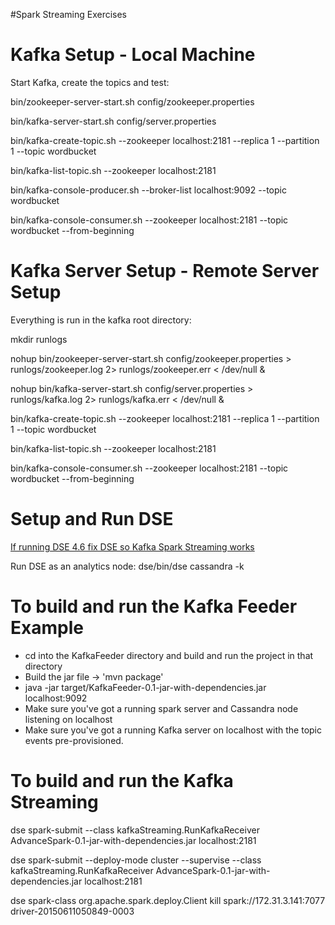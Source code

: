 #Spark Streaming Exercises

Kafka Setup - Local Machine
==============================

Start Kafka, create the topics and test:

bin/zookeeper-server-start.sh config/zookeeper.properties 

bin/kafka-server-start.sh config/server.properties 

bin/kafka-create-topic.sh --zookeeper localhost:2181 --replica 1 --partition 1 --topic wordbucket

bin/kafka-list-topic.sh --zookeeper localhost:2181

bin/kafka-console-producer.sh --broker-list localhost:9092 --topic wordbucket

bin/kafka-console-consumer.sh --zookeeper localhost:2181 --topic wordbucket --from-beginning

Kafka Server Setup - Remote Server Setup
===================================

Everything is run in the kafka root directory:

mkdir runlogs

nohup bin/zookeeper-server-start.sh config/zookeeper.properties > runlogs/zookeeper.log 2> runlogs/zookeeper.err < /dev/null &

nohup bin/kafka-server-start.sh config/server.properties > runlogs/kafka.log 2> runlogs/kafka.err < /dev/null &

bin/kafka-create-topic.sh --zookeeper localhost:2181 --replica 1 --partition 1 --topic wordbucket

bin/kafka-list-topic.sh --zookeeper localhost:2181

bin/kafka-console-consumer.sh --zookeeper localhost:2181 --topic wordbucket --from-beginning

Setup and Run DSE
=============================
[If running DSE 4.6 fix DSE so Kafka Spark Streaming works](https://support.datastax.com/hc/en-us/articles/204226489--java-lang-NoSuchMethodException-seen-when-attempting-Spark-streaming-from-Kafka)

Run DSE as an analytics node:
dse/bin/dse cassandra -k

To build and run the Kafka Feeder Example
========================================

* cd into the KafkaFeeder directory and build and run the project in that directory
* Build the jar file -> 'mvn package'
* java -jar target/KafkaFeeder-0.1-jar-with-dependencies.jar localhost:9092
* Make sure you've got a running spark server and Cassandra node listening on localhost
* Make sure you've got a running Kafka server on localhost with the topic events pre-provisioned.

To build and run the Kafka Streaming
=========================================

dse spark-submit --class kafkaStreaming.RunKafkaReceiver AdvanceSpark-0.1-jar-with-dependencies.jar localhost:2181

dse spark-submit --deploy-mode cluster --supervise --class kafkaStreaming.RunKafkaReceiver AdvanceSpark-0.1-jar-with-dependencies.jar localhost:2181

dse spark-class  org.apache.spark.deploy.Client kill spark://172.31.3.141:7077 driver-20150611050849-0003

 